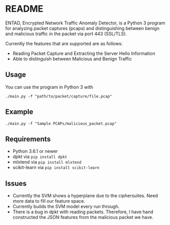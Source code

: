 README
======

ENTAD, Encrypted Network Traffic Anomaly Detector, is a Python 3 program for analyzing packet captures (pcaps) and distinguishing between benign and malicious traffic in the packet via port 443 (SSL/TLS).

Currently the features that are supported are as follows:
* Reading Packet Capture and Extracting the Server Hello Information
* Able to distinguish between Malicious and Benign Traffic

Usage
-----
You can use the program in Python 3 with

    ./main.py -f "path/to/packet/capture/file.pcap"
    
Example
-------

    ./main.py -f "Sample PCAPs/malicious_packet.pcap"

Requirements
------------
* Python 3.6.1 or newer
* dpkt via `pip install dpkt`
* mlxtend via `pip install mlxtend`
* scikit-learn via `pip install scikit-learn`

Issues
------
* Currently the SVM shows a hyperplane due to the ciphersuites.  Need more data to fill our feature space.
* Currently builds the SVM model every run through.
* There is a bug in dpkt with reading packets.  Therefore, I have hand constructed the JSON features from the malicious packet we have.
